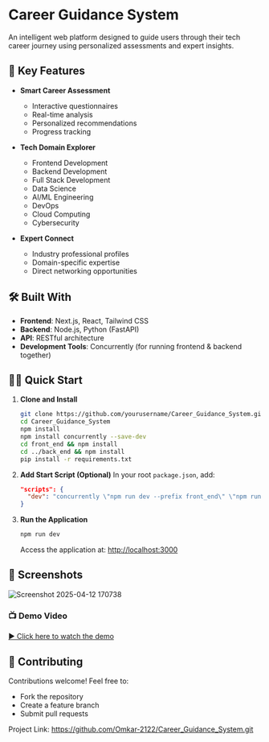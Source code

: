 # Career Guidance System

An intelligent web platform designed to guide users through their tech career journey using personalized assessments and expert insights.



## 🚀 Key Features

- **Smart Career Assessment**
  - Interactive questionnaires
  - Real-time analysis
  - Personalized recommendations
  - Progress tracking

- **Tech Domain Explorer**
  - Frontend Development
  - Backend Development
  - Full Stack Development
  - Data Science
  - AI/ML Engineering
  - DevOps
  - Cloud Computing
  - Cybersecurity

- **Expert Connect**
  - Industry professional profiles
  - Domain-specific expertise
  - Direct networking opportunities

## 🛠️ Built With

- **Frontend**: Next.js, React, Tailwind CSS
- **Backend**: Node.js, Python (FastAPI)
- **API**: RESTful architecture
- **Development Tools**: Concurrently (for running frontend & backend together)

## 🏃‍♂️ Quick Start

1. **Clone and Install**
   ```bash
   git clone https://github.com/yourusername/Career_Guidance_System.git
   cd Career_Guidance_System
   npm install
   npm install concurrently --save-dev
   cd front_end && npm install
   cd ../back_end && npm install
   pip install -r requirements.txt
   ```

2. **Add Start Script (Optional)**
   In your root `package.json`, add:
   ```json
   "scripts": {
     "dev": "concurrently \"npm run dev --prefix front_end\" \"npm run dev --prefix back_end\""
   }
   ```

3. **Run the Application**
   ```bash
   npm run dev
   ```
   Access the application at: [http://localhost:3000](http://localhost:3000)

## 📱 Screenshots

![Screenshot 2025-04-12 170738](https://github.com/user-attachments/assets/5db1b9d1-dbbe-40b4-9540-1e6e03f59bad)

### 📺 Demo Video


[▶️ Click here to watch the demo](./demo.mp4)
## 🤝 Contributing

Contributions welcome! Feel free to:
- Fork the repository
- Create a feature branch
- Submit pull requests


Project Link: https://github.com/Omkar-2122/Career_Guidance_System.git
